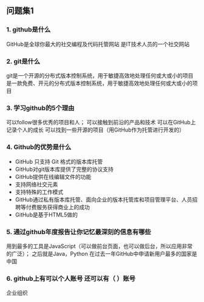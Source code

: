 <!DOCTYPE html>

<html>
<head>
  <meta charset="utf-8">
  <link href="https://markable.in/static/bootstrap/css/bootstrap.min.css" rel="stylesheet">
  <link href="https://markable.in//static/css/style.css" rel="stylesheet">
  <link rel="stylesheet" type="text/css" href="https://markable.in/static/editor/css/view_file.css">
  <link rel="stylesheet" type="text/css" href="https://markable.in/static/css/code.css">
</head>
<body>
  <div class="container">
    <div id="content">
      <h2 id="1">问题集1</h2>
<h3 id="1-github">1.  github是什么</h3>
<p>GitHub是全球你最大的社交编程及代码托管网站
是IT技术人员的一个社交网站</p>
<h3 id="2-git">2.  git是什么</h3>
<p>git是一个开源的分布式版本控制系统，用于敏捷高效地处理任何或大或小的项目
是一款免费、开元的分布式版本控制系统，用于敏捷高效地处理任何或大或小的项目</p>
<h3 id="3-github5">3.  学习github的5个理由</h3>
<p>可以follow很多优秀的项目和人；
可以接触到前沿的产品和技术
可以在GitHub上记录个人的成长
可以找到一些开源的项目（用GitHub作为托管进行开发的）</p>
<h3 id="4-github">4.  Github的优势是什么</h3>
<ul>
<li>GitHub 只支持 Git 格式的版本库托管</li>
<li>GitHub对git版本库提供了完整的协议支持</li>
<li>GitHub提供在线编辑文件的功能</li>
<li>支持网络社交元素</li>
<li>支持特殊的工作模式</li>
<li>GitHub通过私有版本库托管、面向企业的版本托管库和项目管理平台、人员招聘等付费服务获得商业上的成功</li>
<li>GitHub是基于HTML5做的</li>
</ul>
<h3 id="5-github">5.  通过github年度报告让你记忆最深刻的信息有哪些</h3>
<p>用到最多的工具是JavaScript（可以做前台页面，也可以做后台，所以应用非常的广泛）；
之后就是Java，Python
在过去一年GitHub中申请新用户最多的国家是中国</p>
<h3 id="6-github">6.  github上有可以个人账号 还可以有（ ）账号</h3>
<p>企业组织</p>
    </div>
  </div>
</body>
</html>